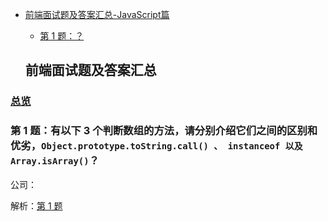 - [前端面试题及答案汇总-JavaScript篇](#%E5%89%8D%E7%AB%AF%E9%9D%A2%E8%AF%95%E9%A2%98%E5%8F%8A%E7%AD%94%E6%A1%88%E6%B1%87%E6%80%BB)
  - [第 1 题：？]()


  ## 前端面试题及答案汇总

### [总览](https://github.com/lotosv2010/front-end-summary/issues?q=is%3Aopen+is%3Aissue+label%3Ainterview+label%3AJavaScript)

### 第 1 题：有以下 3 个判断数组的方法，请分别介绍它们之间的区别和优劣，`Object.prototype.toString.call() 、 instanceof 以及 Array.isArray()`？

公司：

解析：[第 1 题](https://github.com/lotosv2010/front-end-summary/issues/3)

<br/>